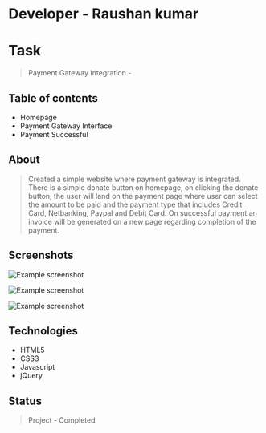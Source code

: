 # Developer - Raushan kumar

# Task
> Payment Gateway Integration -

## Table of contents
* Homepage
* Payment Gateway Interface
* Payment Successful

## About
> Created a simple website where payment gateway is integrated. There is a simple donate button on homepage, 
on clicking the donate button, 
the user will land on the payment page where user can select the amount to be paid and the payment type that includes Credit Card,
 Netbanking, Paypal and Debit Card. On successful payment an invoice will be generated on a new page regarding completion of the payment.

## Screenshots
![Example screenshot](./img/Homepage.png)<br>

![Example screenshot](./img/paymentPage.png)<br>

![Example screenshot](./img/paymentSuccess.png)

## Technologies
* HTML5
* CSS3
* Javascript
* jQuery

## Status
> Project - Completed
